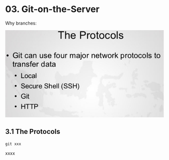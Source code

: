 # 03. Git-on-the-Server
Why branches:



![git-protocols](./git-protocols.jpg)

##  3.1 The Protocols

`git xxx`

xxxx


